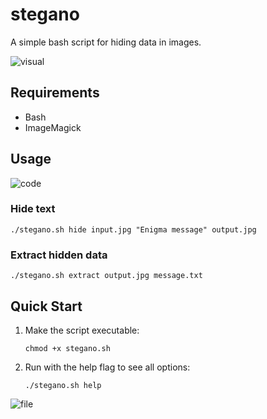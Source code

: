 # stegano

A simple bash script for hiding data in images.

![visual](https://github.com/user-attachments/assets/c5cc10b6-ed85-427d-b274-12e4066cdc8b)

## Requirements

- Bash
- ImageMagick

## Usage

![code](https://github.com/user-attachments/assets/505e06cf-6ee6-45ba-bca9-59b8fa3f7cda)

### Hide text
```
./stegano.sh hide input.jpg "Enigma message" output.jpg
```

### Extract hidden data
```
./stegano.sh extract output.jpg message.txt
```

## Quick Start

1. Make the script executable:
   ```
   chmod +x stegano.sh
   ```

2. Run with the help flag to see all options:
   ```
   ./stegano.sh help
   ```

![file](https://github.com/user-attachments/assets/b8a464e0-acb2-4ae4-9dfa-c54dacbb3fa2)
